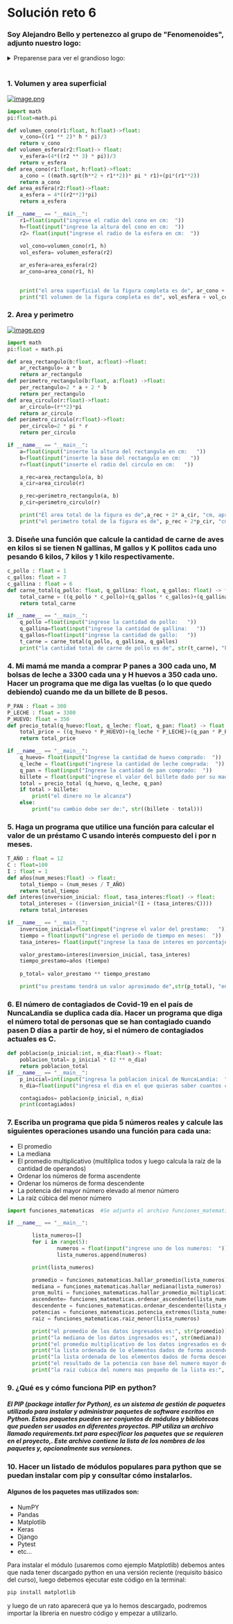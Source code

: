 # Solución reto 6
### Soy Alejandro Bello y pertenezco al grupo de "Fenomenoides", adjunto nuestro logo: 

<details><summary>Preparense para ver el grandioso logo: </summary><p>
<div align='center'>
<figure> <img src="https://i.postimg.cc/NFbwf57S/logo-def.png" alt="Defensa Civil" width="400" height="auto"/></br>
<figcaption><b> "somos programadores, no diseñadores" </b></figcaption></figure>
</div>
</p></details><br>

### 1. Volumen y area superficial 
[![image.png](https://i.postimg.cc/63S6j3rt/image.png)](https://postimg.cc/XGf0Xn1z)

```python
import math
pi:float=math.pi

def volumen_cono(r1:float, h:float)->float:
    v_cono=((r1 ** 2)* h * pi)/3
    return v_cono
def volumen_esfera(r2:float)-> float:
    v_esfera=(4*((r2 ** 3) * pi))/3
    return v_esfera
def area_cono(r1:float, h:float)->float:
    a_cono = ((math.sqrt(h**2 + r1**2))* pi * r1)+(pi*(r1**2))
    return a_cono
def area_esfera(r2:float)->float:
    a_esfera = 4*((r2**2)*pi)
    return a_esfera

if __name__ == "__main__":
    r1=float(input("ingrese el radio del cono en cm:  "))
    h=float(input("ingrese la altura del cono en cm:  "))
    r2= float(input("ingrese el radio de la esfera en cm:  "))
    
    vol_cono=volumen_cono(r1, h)
    vol_esfera= volumen_esfera(r2)

    ar_esfera=area_esfera(r2)
    ar_cono=area_cono(r1, h)

    
    print("el area superficial de la figura completa es de", ar_cono + ar_esfera, "cm, aproximadamente")
    print("El volumen de la figura completa es de", vol_esfera + vol_cono, "cm, aproximadamente")
```

### 2. Area y perimetro
[![image.png](https://i.postimg.cc/TwZ8H44y/image.png)](https://postimg.cc/sQ90Mwyy)
```python
import math
pi:float = math.pi

def area_rectangulo(b:float, a:float)->float:
    ar_rectangulo= a * b
    return ar_rectangulo
def perimetro_rectangulo(b:float, a:float) ->float:
    per_rectangulo=2 * a + 2 * b
    return per_rectangulo
def area_circulo(r:float)->float:
    ar_circulo=(r**2)*pi
    return ar_circulo
def perimetro_circulo(r:float)->float:
    per_circulo=2 * pi * r
    return per_circulo

if __name__ == "__main__":
    a=float(input("inserte la altura del rectangulo en cm:   "))
    b=float(input("inserte la base del rectangulo en cm:   "))
    r=float(input("inserte el radio del circulo en cm:   "))

    a_rec=area_rectangulo(a, b)
    a_cir=area_circulo(r)

    p_rec=perimetro_rectangulo(a, b)
    p_cir=perimetro_circulo(r)

    print("El area total de la figura es de",a_rec + 2* a_cir, "cm, aproximadamente")
    print("el perimetro total de la figura es de", p_rec + 2*p_cir, "cm, aproximadamente")
```
### 3. Diseñe una función que calcule la cantidad de carne de aves en kilos si se tienen N gallinas, M gallos y K pollitos cada uno pesando 6 kilos, 7 kilos y 1 kilo respectivamente.
```python
c_pollo : float = 1 
c_gallos: float = 7
c_gallina : float = 6
def carne_total(q_pollo: float, q_gallina: float, q_gallos: float) -> float:
    total_carne = ((q_pollo * c_pollo)+(q_gallos * c_gallos)+(q_gallina * c_gallina))
    return total_carne

if __name__ == "__main__":
    q_pollo =float(input("ingrese la cantidad de pollo:   "))
    q_gallina=float(input("ingrese la cantidad de gallina:   "))
    q_gallos=float(input("ingrese la cantidad de gallo:   "))
    t_carne = carne_total(q_pollo, q_gallina, q_gallos)
    print("la cantidad total de carne de pollo es de", str(t_carne), "kg")
```
### 4. Mi mamá me manda a comprar P panes a 300 cada uno, M bolsas de leche a 3300 cada una y H huevos a 350 cada uno. Hacer un programa que me diga las vueltas (o lo que quedo debiendo) cuando me da un billete de B pesos.
```python
P_PAN : float = 300
P_LECHE : float = 3300
P_HUEVO: float = 350
def precio_total(q_huevo:float, q_leche: float, q_pan: float) -> float:
    total_price = ((q_huevo * P_HUEVO)+(q_leche * P_LECHE)+(q_pan * P_PAN))
    return total_price

if __name__ == "__main__":
    q_huevo= float(input("Ingrese la cantidad de huevo comprado:  "))
    q_leche = float(input("ingrese la cantidad de leche comprada:  "))
    q_pan = float(input("Ingrese la cantidad de pan comprado:  "))
    billete = float(input("ingrese el valor del billete dado por su madre:  "))
    total = precio_total (q_huevo, q_leche, q_pan)
    if total > billete:
        print("el dinero no le alcanza")
    else:
        print("su cambio debe ser de:", str((billete - total)))
```
### 5. Haga un programa que utilice una función para calcular el valor de un préstamo C usando interés compuesto del i por n meses.
```python
T_AÑO : float = 12
C : float=100
I : float = 1
def años(num_meses:float) -> float:
    total_tiempo = (num_meses / T_AÑO)
    return total_tiempo
def interes(inversion_inicial: float, tasa_interes:float) -> float:
    total_intereses = ((inversion_inicial*(I + (tasa_interes/C))))
    return total_intereses

if __name__ == "__main__":
    inversion_inicial=float(input("ingrese el valor del prestamo:   "))
    tiempo = float(input("ingrese el periodo de tiempo en meses:  "))
    tasa_interes= float(input("ingrese la tasa de interes en porcentaje sin el (%):   "))

    valor_prestamo=interes(inversion_inicial, tasa_interes)
    tiempo_prestamo=años (tiempo)
    
    p_total= valor_prestamo ** tiempo_prestamo

    print("su prestamo tendrá un valor aproximado de",str(p_total), "en un tiempo de", str(tiempo), "meses")
```
### 6. El número de contagiados de Covid-19 en el país de NuncaLandia se duplica cada día. Hacer un programa que diga el número total de personas que se han contagiado cuando pasen D días a partir de hoy, si el número de contagiados actuales es C.
```python
def poblacion(p_inicial:int, n_dia:float)-> float: 
    poblacion_total= p_inicial * (2 ** n_dia)
    return poblacion_total
if __name__ == "__main__":
    p_inicial=int(input("ingresa la poblacion inical de NuncaLandia:  "))
    n_dia=float(input("ingresa el dia en el que quieras saber cuantos contagiados habran:  "))

    contagiados= poblacion(p_inicial, n_dia)
    print(contagiados)
```
### 7. Escriba un programa que pida 5 números reales y calcule las siguientes operaciones usando una función para cada una:
- El promedio
- La mediana
- El promedio multiplicativo (multilplica todos y luego calcula la raíz de la cantidad de operandos)
- Ordenar los números de forma ascendente
- Ordenar los números de forma descendente
- La potencia del mayor número elevado al menor número
- La raíz cúbica del menor número
```python
import funciones_matematicas  #Se adjunta el archivo funciones_matematicas.py para visualizar las funciones usadas

if __name__ == "__main__":

        lista_numeros=[]
        for i in range(5):
                numeros = float(input("ingrese uno de los numeros:  "))
                lista_numeros.append(numeros)

        print(lista_numeros)

        promedio = funciones_matematicas.hallar_promedio(lista_numeros)
        mediana = funciones_matematicas.hallar_mediana(lista_numeros)
        prom_multi = funciones_matematicas.hallar_promedio_multiplicativo(lista_numeros)
        ascendente= funciones_matematicas.ordenar_ascendente(lista_numeros)
        descendente = funciones_matematicas.ordenar_descendente(lista_numeros)
        potencias = funciones_matematicas.potencia_extremos(lista_numeros)
        raiz = funciones_matematicas.raiz_menor(lista_numeros)

        print("el promedio de los datos ingresados es:", str(promedio))
        print("la mediana de los datos ingresados es:", str(mediana))
        print("el promedio multiplicativo de los datos ingresados es de:", str(prom_multi))
        print("la lista ordenada de lo elementos dados de forma ascendente es:", str(ascendente))
        print("la lista ordenada de los elementos dados de forma descendente:", str(descendente))
        print("el resultado de la potencia con base del numero mayor de lista, elevado al mas pequeño es:", str(potencias))
        print("la raiz cubica del numero mas pequeño de la lista es:", str(raiz))
```
### 9. ¿Qué es y cómo funciona PIP en python?
##### El PIP (package intaller for Python), es un sistema de gestión de paquetes utilizado para instalar y administrar paquetes de software escritos en Python. Estos paquetes pueden ser conjuntos de módulos y bibliotecas que pueden ser usados en diferentes proyectos. PIP utiliza un archivo llamado ***requirements.txt*** para especificar los paquetes que se requieren en el proyecto,. Este archivo contiene la lista de los nombres de los paquetes y, opcionalmente sus versiones.
### 10. Hacer un listado de módulos populares para python que se puedan instalar com pip y consultar cómo instalarlos.
#### Algunos de los paquetes mas utilizados son:
  - NumPY
  - Pandas
  - Matplotlib
  - Keras
  - Django
  - Pytest
  - etc...

Para instalar el módulo (usaremos como ejemplo Matplotlib) debemos antes que nada tener dscargado python en una versión reciente (requisito básico del curso), luego debemos ejecutar este código en la terminal:
```python
pip install matplotlib
```
y luego de un rato aparecerá que ya lo hemos descargado, podremos importar la libreria en nuestro código y empezar a utilizarlo.







